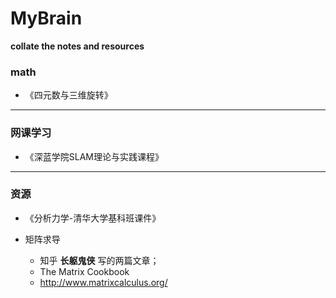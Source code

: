 # MyBrain
**collate the notes and resources** 

### math

* 《四元数与三维旋转》

---

### 网课学习

* 《深蓝学院SLAM理论与实践课程》

---

### 资源

* 《分析力学-清华大学基科班课件》

* 矩阵求导

  + 知乎 **长躯鬼侠** 写的两篇文章；
  + The Matrix Cookbook 
  + http://www.matrixcalculus.org/

  



